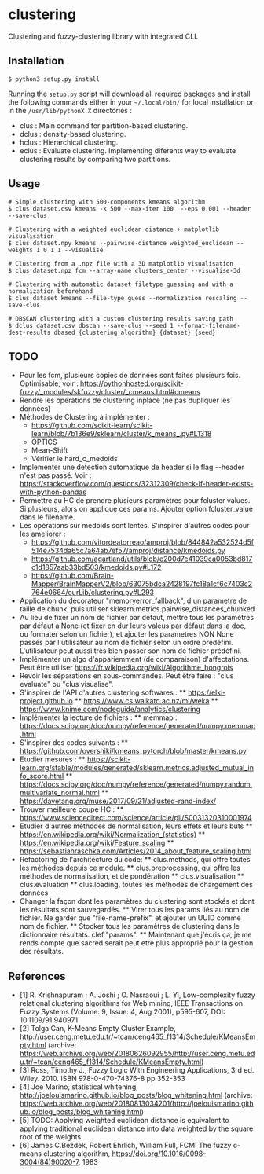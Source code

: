 # clustering
Clustering and fuzzy-clustering library with integrated CLI.

## Installation
```shell
$ python3 setup.py install
```
Running the `setup.py` script will download all required packages and install the following commands either in your `~/.local/bin/` for local installation or in the `/usr/lib/pythonX.X` directories : 
* clus : Main command for partition-based clustering.
* dclus : density-based clustering.
* hclus : Hierarchical clustering.
* eclus : Evaluate clustering. Implementing diferents way to evaluate clustering results by comparing two partitions.


## Usage
```shell
# Simple clustering with 500-components kmeans algorithm
$ clus dataset.csv kmeans -k 500 --max-iter 100  --eps 0.001 --header --save-clus

# Clustering with a weighted euclidean distance + matplotlib visualisation
$ clus dataset.npy kmeans --pairwise-distance weighted_euclidean --weights 1 0 1 1 --visualise

# Clustering from a .npz file with a 3D matplotlib visualisation
$ clus dataset.npz fcm --array-name clusters_center --visualise-3d

# Clustering with automatic dataset filetype guessing and with a normalization beforehand 
$ clus dataset kmeans --file-type guess --normalization rescaling --save-clus

# DBSCAN clustering with a custom clustering results saving path
$ dclus dataset.csv dbscan --save-clus --seed 1 --format-filename-dest-results dbased_{clustering_algorithm}_{dataset}_{seed}
```

## TODO
* Pour les fcm, plusieurs copies de données sont faites plusieurs fois. Optimisable, voir : https://pythonhosted.org/scikit-fuzzy/_modules/skfuzzy/cluster/_cmeans.html#cmeans
* Rendre les opérations de clustering inplace (ne pas dupliquer les données)
* Méthodes de Clustering à implémenter :
  * https://github.com/scikit-learn/scikit-learn/blob/7b136e9/sklearn/cluster/k_means_.py#L1318
  * OPTICS
  * Mean-Shift
  * Vérifier le hard_c_medoids
* Implementer une detection automatique de header si le flag --header n'est pas passé. Voir : https://stackoverflow.com/questions/32312309/check-if-header-exists-with-python-pandas
* Permettre au HC de prendre plusieurs paramètres pour fcluster values. Si plusieurs, alors on applique ces params. Ajouter option fcluster_value dans le filename.
* Les opérations sur medoids sont lentes. S'inspirer d'autres codes pour les ameliorer :
  * https://github.com/vitordeatorreao/amproj/blob/844842a532524d5f514e7534da65c7a64ab7ef57/amproj/distance/kmedoids.py
  * https://github.com/agartland/utils/blob/e200d7e41039ca0053bd817c1d1857aab33bd503/kmedoids.py#L172
  * https://github.com/Brain-Mapper/BrainMapperV2/blob/63075bdca2428197fc18a1cf6c7403c2764e0664/ourLib/clustering.py#L293
* Application du decorateur "memoryerror_fallback", d'un parametre de taille de chunk, puis utiliser sklearn.metrics.pairwise_distances_chunked
* Au lieu de fixer un nom de fichier par défaut, mettre tous les paramètres par défaut à None (et fixer en dur leurs valeus par défaut dans la doc, ou formater selon un fichier), et ajouter les parametres NON None passés par l'utilisateur au nom de fichier selon un ordre prédéfini. L'utilisateur peut aussi très bien passer son nom de fichier prédéfini.
* Implémenter un algo d'appariemment (de comparaison) d'affectations. Peut être utiliser https://fr.wikipedia.org/wiki/Algorithme_hongrois
* Revoir les séparations en sous-commandes. Peut être faire : "clus evaluate" ou "clus visualise".
* S'inspirer de l'API d'autres clustering softwares :
** https://elki-project.github.io
** https://www.cs.waikato.ac.nz/ml/weka
** https://www.knime.com/nodeguide/analytics/clustering
* Implémenter la lecture de fichiers :
** memmap : https://docs.scipy.org/doc/numpy/reference/generated/numpy.memmap.html
* S'inspirer des codes suivants :
** https://github.com/overshiki/kmeans_pytorch/blob/master/kmeans.py
* Etudier mesures :
** https://scikit-learn.org/stable/modules/generated/sklearn.metrics.adjusted_mutual_info_score.html 
** https://docs.scipy.org/doc/numpy/reference/generated/numpy.random.multivariate_normal.html
** https://davetang.org/muse/2017/09/21/adjusted-rand-index/
* Trouver meilleure coupe HC :
** https://www.sciencedirect.com/science/article/pii/S0031320310001974
* Etudier d'autres méthodes de normalisation, leurs effets et leurs buts
** https://en.wikipedia.org/wiki/Normalization_(statistics)
** https://en.wikipedia.org/wiki/Feature_scaling
** https://sebastianraschka.com/Articles/2014_about_feature_scaling.html
* Refactoring de l'architecture du code:
** clus.methods, qui offre toutes les méthodes depuis ce module.
** clus.preprocessing, qui offre les méthodes de normalisation, et de pondération
** clus.visualisation
** clus.evaluation
** clus.loading, toutes les méthodes de chargement des données
* Changer la façon dont les paramètres du clustering sont stockés et dont les résultats sont sauvegardés.
** Virer tous les params liés au nom de fichier. Ne garder que "file-name-prefix", et ajouter un UUID comme nom de fichier.
** Stocker tous les paramètres de clustering dans le dictionnaire résultats. clef "params".
** Maintenant que j'écris ça, je me rends compte que sacred serait peut etre plus approprié pour la gestion des résultats.


## References
* [1] R. Krishnapuram ; A. Joshi ; O. Nasraoui ; L. Yi, Low-complexity fuzzy relational clustering algorithms for Web mining,  IEEE Transactions on Fuzzy Systems (Volume: 9, Issue: 4, Aug 2001), p595-607, DOI: 10.1109/91.940971
* [2] Tolga Can, K-Means Empty Cluster Example, http://user.ceng.metu.edu.tr/~tcan/ceng465_f1314/Schedule/KMeansEmpty.html (archive: https://web.archive.org/web/20180626092955/http://user.ceng.metu.edu.tr/~tcan/ceng465_f1314/Schedule/KMeansEmpty.html)
* [3] Ross, Timothy J., Fuzzy Logic With Engineering Applications, 3rd ed. Wiley. 2010. ISBN 978-0-470-74376-8 pp 352-353
* [4] Joe Marino, statistical whitening, http://joelouismarino.github.io/blog_posts/blog_whitening.html (archive: https://web.archive.org/web/20180813034201/http://joelouismarino.github.io/blog_posts/blog_whitening.html)
* [5] TODO: Applying weighted euclidean distance is equivalent to applying traditional euclidean distance into data weighted by the square root of the weights
* [6] James C.Bezdek, Robert Ehrlich, William Full, FCM: The fuzzy c-means clustering algorithm, https://doi.org/10.1016/0098-3004(84)90020-7, 1983
